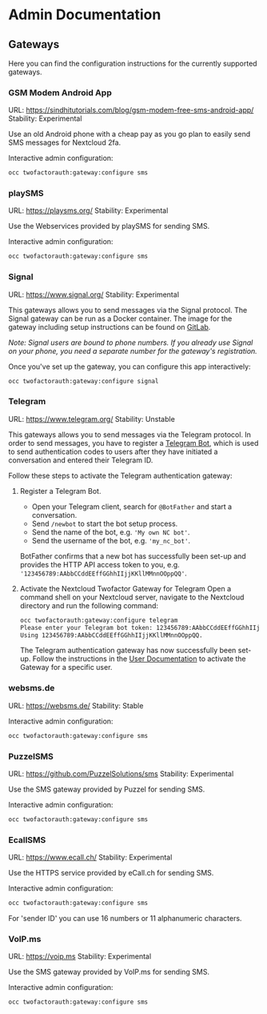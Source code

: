 # Admin Documentation

## Gateways

Here you can find the configuration instructions for the currently supported gateways.

### GSM Modem Android App
URL: https://sindhitutorials.com/blog/gsm-modem-free-sms-android-app/
Stability: Experimental

Use an old Android phone with a cheap pay as you go plan to easily send SMS messages for Nextcloud 2fa.

Interactive admin configuration:
```bash
occ twofactorauth:gateway:configure sms
```

### playSMS
URL: https://playsms.org/
Stability: Experimental

Use the Webservices provided by playSMS for sending SMS.

Interactive admin configuration:
```bash
occ twofactorauth:gateway:configure sms
```

### Signal
URL: https://www.signal.org/
Stability: Experimental

This gateways allows you to send messages via the Signal protocol. The Signal gateway can be
run as a Docker container. The image for the gateway including setup instructions can be found on
[GitLab](https://gitlab.com/morph027/signal-web-gateway).

*Note: Signal users are bound to phone numbers. If you already use Signal on your phone, you
need a separate number for the gateway's registration.*

Once you've set up the gateway, you can configure this app interactively:

```bash
occ twofactorauth:gateway:configure signal
```

### Telegram
URL: https://www.telegram.org/
Stability: Unstable

This gateways allows you to send messages via the Telegram protocol. In order to send messages,
you have to register a [Telegram Bot](https://core.telegram.org/bots), which is used to send
authentication codes to users after they have initiated a conversation and entered their
Telegram ID.

Follow these steps to activate the Telegram authentication gateway:

1. Register a Telegram Bot.

   * Open your Telegram client, search for `@BotFather` and start a conversation.
   * Send `/newbot` to start the bot setup process.
   * Send the name of the bot, e.g. `'My own NC bot'`.
   * Send the username of the bot, e.g. `'my_nc_bot'`.

   BotFather confirms that a new bot has successfully been set-up and provides the HTTP API
   access token to you, e.g. `'123456789:AAbbCCddEEffGGhhIIjjKKllMMnnOOppQQ'`.

2. Activate the Nextcloud Twofactor Gateway for Telegram
   Open a command shell on your Nextcloud server, navigate to the Nextcloud directory and run
   the following command:
   ```bash
   occ twofactorauth:gateway:configure telegram
   Please enter your Telegram bot token: 123456789:AAbbCCddEEffGGhhIIjjKKllMMnnOOppQQ
   Using 123456789:AAbbCCddEEffGGhhIIjjKKllMMnnOOppQQ.
   ```

   The Telegram authentication gateway has now successfully been set-up. Follow the instructions
   in the [User Documentation] to activate the Gateway for a specific user.

### websms.de
URL: https://websms.de/
Stability: Stable

Interactive admin configuration:
```bash
occ twofactorauth:gateway:configure sms
```

### PuzzelSMS
URL: https://github.com/PuzzelSolutions/sms
Stability: Experimental

Use the SMS gateway provided by Puzzel for sending SMS.

Interactive admin configuration:
```bash
occ twofactorauth:gateway:configure sms
```

### EcallSMS
URL: https://www.ecall.ch/
Stability: Experimental

Use the HTTPS service provided by eCall.ch for sending SMS.

Interactive admin configuration:
```bash
occ twofactorauth:gateway:configure sms
```
For 'sender ID' you can use 16 numbers or 11 alphanumeric characters.

### VoIP.ms
URL: https://voip.ms
Stability: Experimental

Use the SMS gateway provided by VoIP.ms for sending SMS.

Interactive admin configuration:
```bash
occ twofactorauth:gateway:configure sms
```

[User Documentation]: https://nextcloud-twofactor-gateway.readthedocs.io/en/latest/User%20Documentation/
